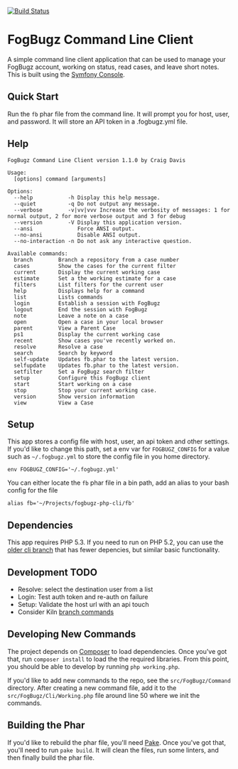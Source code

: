 [![Build Status](https://secure.travis-ci.org/there4/fogbugz-php-cli.png)](http://travis-ci.org/there4/fogbugz-php-cli)

# FogBugz Command Line Client

A simple command line client application that can be used to manage your FogBugz
account, working on status, read cases, and leave short notes. This is built
using the [Symfony Console][sc].

## Quick Start

Run the `fb` phar file from the command line. It will prompt you for host, user,
and password. It will store an API token in a .fogbugz.yml file.

## Help

    FogBugz Command Line Client version 1.1.0 by Craig Davis
    
    Usage:
      [options] command [arguments]
    
    Options:
      --help           -h Display this help message.
      --quiet          -q Do not output any message.
      --verbose        -v|vv|vvv Increase the verbosity of messages: 1 for normal output, 2 for more verbose output and 3 for debug
      --version        -V Display this application version.
      --ansi              Force ANSI output.
      --no-ansi           Disable ANSI output.
      --no-interaction -n Do not ask any interactive question.
    
    Available commands:
      branch        Branch a repository from a case number
      cases         Show the cases for the current filter
      current       Display the current working case
      estimate      Set a the working estimate for a case
      filters       List filters for the current user
      help          Displays help for a command
      list          Lists commands
      login         Establish a session with FogBugz
      logout        End the session with FogBugz
      note          Leave a note on a case
      open          Open a case in your local browser
      parent        View a Parent Case
      ps1           Display the current working case
      recent        Show cases you've recently worked on.
      resolve       Resolve a case
      search        Search by keyword
      self-update   Updates fb.phar to the latest version.
      selfupdate    Updates fb.phar to the latest version.
      setfilter     Set a FogBugz search filter
      setup         Configure this FogBugz client
      start         Start working on a case
      stop          Stop your current working case.
      version       Show version information
      view          View a Case
    
## Setup

This app stores a config file with host, user, an api token and other
settings. If you'd like to change this path, set a env var for
`FOGBUGZ_CONFIG` for a value such as `~/.fogbugz.yml` to store the
config file in you home directory. 

    env FOGBUGZ_CONFIG='~/.fogbugz.yml'

You can either locate the `fb` phar file in a bin
path, add an alias to your bash config for the file

    alias fb='~/Projects/fogbugz-php-cli/fb'

## Dependencies

This app requires PHP 5.3. If you need to run on PHP 5.2, you can use the [older
cli branch](https://github.com/there4/fogbugz-php-cli/tree/php-5.2) that has 
fewer depencies, but similar basic functionality.

## Development TODO

* Resolve: select the destination user from a list
* Login: Test auth token and re-auth on failure
* Setup: Validate the host url with an api touch
* Consider Kiln [branch commands][kiln]

## Developing New Commands

The project depends on [Composer][composer] to load dependencies. Once you've
got that, run `composer install` to load the the required libraries. From this
point, you should be able to develop by running `php working.php`.

If you'd like to add new commands to the repo, see the `src/FogBugz/Command`
directory. After creating a new command file, add it to the 
`src/FogBugz/Cli/Working.php` file around line 50 where we init the commands.

## Building the Phar

If you'd like to rebuild the phar file, you'll need [Pake][pake]. Once you've
got that, you'll need to run `pake build`. It will clean the files, run some
linters, and then finally build the phar file.

[sc]: http://symfony.com/doc/current/components/console.html
[composer]: http://getcomposer.org/
[pake]: https://github.com/indeyets/pake/wiki
[kiln]: https://developers.fogbugz.com/default.asp?W166

[update]: https://github.com/composer/composer/blob/master/src/Composer/Command/SelfUpdateCommand.php
